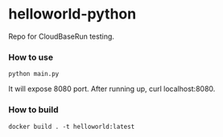 # helloworld-python

Repo for CloudBaseRun testing.

### How to use

```shell
python main.py
```

It will expose 8080 port. After running up, curl localhost:8080.

### How to build

```shell
docker build . -t helloworld:latest
```
